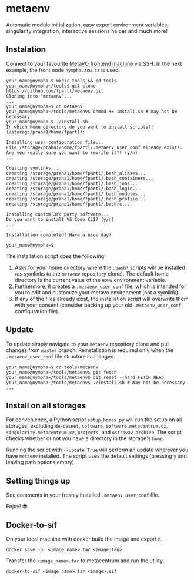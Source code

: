 # metaenv

Automatic module initialization, easy export environment variables, singularity integration, interactive sessions helper and much more!

## Instalation
Connect to your favourite [MetaVO frontend machine](https://wiki.metacentrum.cz/wiki/Frontend) via SSH. In the next example, the front node `nympha.zcu.cz` is used.
```console
your_name@nympha~$ mkdir tools && cd tools
your_name@nympha~/tools$ git clone https://github.com/fpartl/metaenv.git
Cloning into 'metaenv'...
...
your_name@nympha~$ cd metaenv
your_name@nympha~/tools/metaenv$ chmod +x install.sh # may not be necessary
your_name@nympha~$ ./install.sh
In which home directory do you want to install scripts?: (/storage/praha1/home/fpartl): 

Installing user configuration file...
File /storage/praha1/home/fpartl/.metaenv_user_conf already exists. Are you really sure you want to rewrite it?! (y/n)
...

Creating symlinks...
creating /storage/praha1/home/fpartl/.bash_aliases...
creating /storage/praha1/home/fpartl/.bash_containers...
creating /storage/praha1/home/fpartl/.bash_jobs...
creating /storage/praha1/home/fpartl/.bash_login...
creating /storage/praha1/home/fpartl/.bash_modules...
creating /storage/praha1/home/fpartl/.bash_profile...
creating /storage/praha1/home/fpartl/.bashrc...

Installing custom 3rd party software...
Do you want to install VS Code CLI? (y/n)
...

Installation completed! Have a nice day!

your_name@nympha~$ 
```

The installation script does the following:
1. Asks for your home directory where the `.bash*` scripts will be installed (as symlinks to the `metaenv` repository clone). The default home directory is the current value of the `HOME` environment variable.
2. Furthermore, it creates a `.metaenv_user_conf` file, which is intended for you to edit and customize your metavo environment (not a symlink).
3. If any of the files already exist, the installation script will overwrite them with your consent (consider backing up your old `.metaenv_user_conf` configuration file).

## Update
To update simply navigate to your `metaenv` repository clone and pull changes from `master` branch. Reinstallation is required only when the `.metaenv_user_conf` file structure is changed.
```console
your_name@nympha~$ cd tools/metaenv
your_name@nympha~/tools/metaenv$ git fetch
your_name@nympha~/tools/metaenv$ git reset --hard FETCH_HEAD
your_name@nympha~/tools/metaenv$ ./install.sh # may not be necessary
...
```

## Install on all storages
For convenience, a Python script `setup_homes.py` will run the setup on all storages, excluding `du-cesnet`, `software`, `software.metacentrum.cz`, `singularity.metacentrum.cz`, `projects`, and `ostrava2-archive`. The script checks whether or not you have a directory in the storage's `home`.

Running the script with `--update True` will perform an update wherever you have `metaenv` installed.
The script uses the default settings (pressing `y` and leaving path options empty).

## Setting things up
See comments in your freshly installed `.metaenv_user_conf` file.

Enjoy! :sunglasses:

## Docker-to-sif

On your local machine with docker build the image and export it. 

`docker save -o  <image_name>.tar <image:tag>`


Transfer the `<image_name>.tar` to metacentrum and run the utility.

`docker-to-sif <image_name>.tar <image>.sif`






